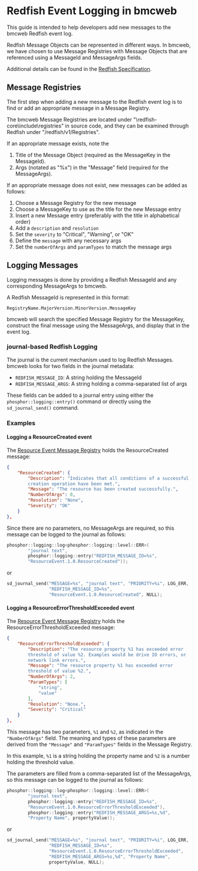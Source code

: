 # Redfish Event Logging in bmcweb

This guide is intended to help developers add new messages to the bmcweb
Redfish event log.

Redfish Message Objects can be represented in different ways. In bmcweb, we
have chosen to use Message Registries with Message Objects that are referenced
using a MessageId and MessageArgs fields.

Additional details can be found in the
[Redfish Specification](http://redfish.dmtf.org/schemas/DSP0266_1.6.1.html).

## Message Registries

The first step when adding a new message to the Redfish event log is to find
or add an appropriate message in a Message Registry.

The bmcweb Message Registries are located under
"\redfish-core\include\registries" in source code, and they can be examined
through Redfish under "/redfish/v1/Registries".

If an appropriate message exists, note the

1. Title of the Message Object (required as the MessageKey in the MessageId).
1. Args (notated as "%x") in the "Message" field
(required for the MessageArgs).

If an appropriate message does not exist, new messages can be added as follows:

1. Choose a Message Registry for the new message
1. Choose a MessageKey to use as the title for the new Message entry
1. Insert a new Message entry (preferably with the title in alphabetical order)
1. Add a `description` and `resolution`
1. Set the `severity` to "Critical", "Warning", or "OK"
1. Define the `message` with any necessary args
1. Set the `numberOfArgs` and `paramTypes` to match the message args

## Logging Messages

Logging messages is done by providing a Redfish MessageId and any
corresponding MessageArgs to bmcweb.

A Redfish MessageId is represented in this format:

`RegistryName.MajorVersion.MinorVersion.MessageKey`

bmcweb will search the specified Message Registry for the MessageKey,
construct the final message using the MessageArgs, and display that in the
event log.

### journal-based Redfish Logging

The journal is the current mechanism used to log Redfish Messages. bmcweb
looks for two fields in the journal metadata:

* `REDFISH_MESSAGE_ID`: A string holding the MessageId
* `REDFISH_MESSAGE_ARGS`: A string holding a comma-separated list of args

These fields can be added to a journal entry using either the
`phosphor::logging::entry()` command or directly using the
`sd_journal_send()` command.

### Examples

#### Logging a ResourceCreated event

The
[Resource Event Message Registry](https://redfish.dmtf.org/registries/ResourceEvent.1.0.0.json)
holds the ResourceCreated message:
```json
{
    "ResourceCreated": {
        "Description": "Indicates that all conditions of a successful
        creation operation have been met.",
        "Message": "The resource has been created successfully.",
        "NumberOfArgs": 0,
        "Resolution": "None",
        "Severity": "OK"
    }
},
```

Since there are no parameters, no MessageArgs are required, so this message
can be logged to the journal as follows:
```cpp
phosphor::logging::log<phosphor::logging::level::ERR>(
        "journal text",
        phosphor::logging::entry("REDFISH_MESSAGE_ID=%s",
        "ResourceEvent.1.0.ResourceCreated"));
```
or
```cpp
sd_journal_send("MESSAGE=%s", "journal text", "PRIORITY=%i", LOG_ERR,
                "REDFISH_MESSAGE_ID=%s",
                "ResourceEvent.1.0.ResourceCreated", NULL);
```

#### Logging a ResourceErrorThresholdExceeded event
The
[Resource Event Message Registry](https://redfish.dmtf.org/registries/ResourceEvent.1.0.0.json)
holds the ResourceErrorThresholdExceeded message:
```json
{
    "ResourceErrorThresholdExceeded": {
        "Description": "The resource property %1 has exceeded error
        threshold of value %2. Examples would be drive IO errors, or
        network link errors.",
        "Message": "The resource property %1 has exceeded error
        threshold of value %2.",
        "NumberOfArgs": 2,
        "ParamTypes": [
            "string",
            "value"
        ],
        "Resolution": "None.",
        "Severity": "Critical"
    }
},
```

This message has two parameters, `%1` and `%2`, as indicated in the
`"NumberOfArgs"` field. The meaning and types of these parameters are derived
from the `"Message"` and `"ParamTypes"` fields in the Message Registry.

In this example, `%1` is a string holding the property name and `%2` is a
number holding the threshold value.

The parameters are filled from a comma-separated list of the MessageArgs, so
this message can be logged to the journal as follows:
```cpp
phosphor::logging::log<phosphor::logging::level::ERR>(
        "journal text",
        phosphor::logging::entry("REDFISH_MESSAGE_ID=%s",
        "ResourceEvent.1.0.ResourceErrorThresholdExceeded"),
        phosphor::logging::entry("REDFISH_MESSAGE_ARGS=%s,%d",
        "Property Name", propertyValue));
```
or
```cpp
sd_journal_send("MESSAGE=%s", "journal text", "PRIORITY=%i", LOG_ERR,
                "REDFISH_MESSAGE_ID=%s",
                "ResourceEvent.1.0.ResourceErrorThresholdExceeded",
                "REDFISH_MESSAGE_ARGS=%s,%d", "Property Name",
                propertyValue, NULL);
```
